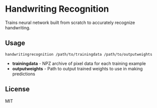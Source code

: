 # Handwriting Recognition

Trains neural network built from scratch to accurately recognize handwriting.

## Usage

    handwritingrecognition /path/to/trainingdata /path/to/outputweights

* __trainingdata__ - NPZ archive of pixel data for each training example
* __outputweights__ - Path to output trained weights to use in making predictions

## License

MIT
